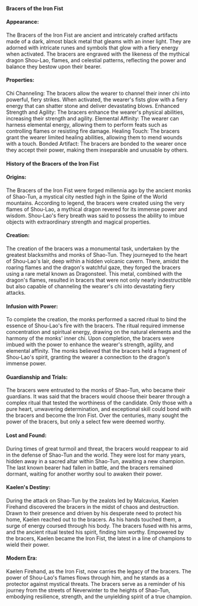 #### Bracers of the Iron Fist

#### Appearance:
The Bracers of the Iron Fist are ancient and intricately crafted artifacts made of a dark, almost black metal that gleams with an inner light. They are adorned with intricate runes and symbols that glow with a fiery energy when activated. The bracers are engraved with the likeness of the mythical dragon Shou-Lao, flames, and celestial patterns, reflecting the power and balance they bestow upon their bearer.

#### Properties:
Chi Channeling: The bracers allow the wearer to channel their inner chi into powerful, fiery strikes. When activated, the wearer's fists glow with a fiery energy that can shatter stone and deliver devastating blows.
Enhanced Strength and Agility: The bracers enhance the wearer's physical abilities, increasing their strength and agility.
Elemental Affinity: The wearer can harness elemental energy, allowing them to perform feats such as controlling flames or resisting fire damage.
Healing Touch: The bracers grant the wearer limited healing abilities, allowing them to mend wounds with a touch.
Bonded Artifact: The bracers are bonded to the wearer once they accept their power, making them inseparable and unusable by others.


#### History of the Bracers of the Iron Fist

#### Origins:
The Bracers of the Iron Fist were forged millennia ago by the ancient monks of Shao-Tun, a mystical city nestled high in the Spine of the World mountains. According to legend, the bracers were created using the very flames of Shou-Lao, a mythical dragon revered for its immense power and wisdom. Shou-Lao's fiery breath was said to possess the ability to imbue objects with extraordinary strength and magical properties.

#### Creation:
The creation of the bracers was a monumental task, undertaken by the greatest blacksmiths and monks of Shao-Tun. They journeyed to the heart of Shou-Lao's lair, deep within a hidden volcanic cavern. There, amidst the roaring flames and the dragon's watchful gaze, they forged the bracers using a rare metal known as Dragonsteel. This metal, combined with the dragon's flames, resulted in bracers that were not only nearly indestructible but also capable of channeling the wearer's chi into devastating fiery attacks.

#### Infusion with Power:
To complete the creation, the monks performed a sacred ritual to bind the essence of Shou-Lao's fire with the bracers. The ritual required immense concentration and spiritual energy, drawing on the natural elements and the harmony of the monks' inner chi. Upon completion, the bracers were imbued with the power to enhance the wearer's strength, agility, and elemental affinity. The monks believed that the bracers held a fragment of Shou-Lao's spirit, granting the wearer a connection to the dragon's immense power.

#### Guardianship and Trials:
The bracers were entrusted to the monks of Shao-Tun, who became their guardians. It was said that the bracers would choose their bearer through a complex ritual that tested the worthiness of the candidate. Only those with a pure heart, unwavering determination, and exceptional skill could bond with the bracers and become the Iron Fist. Over the centuries, many sought the power of the bracers, but only a select few were deemed worthy.

#### Lost and Found:
During times of great turmoil and threat, the bracers would reappear to aid in the defense of Shao-Tun and the world. They were lost for many years, hidden away in a sacred altar within Shao-Tun, awaiting a new champion. The last known bearer had fallen in battle, and the bracers remained dormant, waiting for another worthy soul to awaken their power.

#### Kaelen's Destiny:
During the attack on Shao-Tun by the zealots led by Malcavius, Kaelen Firehand discovered the bracers in the midst of chaos and destruction. Drawn to their presence and driven by his desperate need to protect his home, Kaelen reached out to the bracers. As his hands touched them, a surge of energy coursed through his body. The bracers fused with his arms, and the ancient ritual tested his spirit, finding him worthy. Empowered by the bracers, Kaelen became the Iron Fist, the latest in a line of champions to wield their power.

#### Modern Era:
Kaelen Firehand, as the Iron Fist, now carries the legacy of the bracers. The power of Shou-Lao's flames flows through him, and he stands as a protector against mystical threats. The bracers serve as a reminder of his journey from the streets of Neverwinter to the heights of Shao-Tun, embodying resilience, strength, and the unyielding spirit of a true champion.
